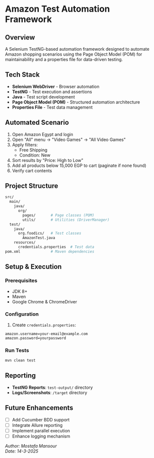 # Amazon Test Automation Framework

## Overview
A Selenium TestNG-based automation framework designed to automate Amazon shopping scenarios using the Page Object Model (POM) for maintainability and a properties file for data-driven testing.

## Tech Stack
- **Selenium WebDriver** - Browser automation
- **TestNG** - Test execution and assertions
- **Java** - Test script development
- **Page Object Model (POM)** - Structured automation architecture
- **Properties File** - Test data management

## Automated Scenario
1. Open Amazon Egypt and login
2. Open "All" menu → "Video Games" → "All Video Games"
3. Apply filters:
   - Free Shipping
   - Condition: New
4. Sort results by "Price: High to Low"
5. Add all products below 15,000 EGP to cart (paginate if none found)
6. Verify cart contents

## Project Structure
```bash
src/
  main/
    java/
      org/
        pages/       # Page classes (POM)
        utils/       # Utilities (DriverManager)
  test/
    java/
      org.foodics/   # Test classes
        AmazonTest.java
    resources/
      credentials.properties  # Test data
pom.xml              # Maven dependencies
```

## Setup & Execution

### Prerequisites
- JDK 8+
- Maven
- Google Chrome & ChromeDriver

### Configuration
1. Create `credentials.properties`:
```properties
amazon.username=your-email@example.com
amazon.password=yourpassword
```

### Run Tests
```bash
mvn clean test
```

## Reporting
- **TestNG Reports**: `test-output/` directory
- **Logs/Screenshots**: `/target` directory

## Future Enhancements
- [ ] Add Cucumber BDD support
- [ ] Integrate Allure reporting
- [ ] Implement parallel execution
- [ ] Enhance logging mechanism

*Author: Mostafa Mansour*  
*Date: 14-3-2025*